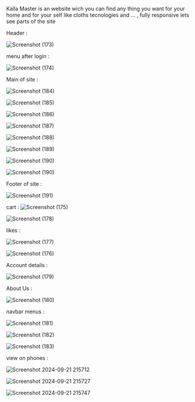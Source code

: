 Kalla Master is an website wich you can find any thing you want for your home and for your self like cloths tecnologies and ... , fully responsive lets see parts of the site 

Header : 

![Screenshot (173)](https://github.com/user-attachments/assets/f6fdb86a-8ab0-44a0-9768-f8d0bb85ce35)

menu after login : 

![Screenshot (174)](https://github.com/user-attachments/assets/17425e3a-2dc8-4138-a87e-5bd0485cb006)

Main of site : 

![Screenshot (184)](https://github.com/user-attachments/assets/257fe303-599c-4b91-9693-75b6dadef803)

![Screenshot (185)](https://github.com/user-attachments/assets/0691da37-0209-412b-9435-f6b07b30daa5)

![Screenshot (186)](https://github.com/user-attachments/assets/6e7b7be3-0f83-432e-91f4-4c4933bbfda0)

![Screenshot (187)](https://github.com/user-attachments/assets/6f83b849-6a6a-4a29-b1e1-115a8573268d)

![Screenshot (188)](https://github.com/user-attachments/assets/82ba1f35-4544-4504-95ae-e377d8d68323)

![Screenshot (189)](https://github.com/user-attachments/assets/4827f337-b935-4810-941e-1f56881c5486)

![Screenshot (190)](https://github.com/user-attachments/assets/745239c1-ec3e-45ba-b66e-9636f78bde25)

![Screenshot (190)](https://github.com/user-attachments/assets/6e57a764-690c-470c-a6dd-d49ffc74936c)

Footer of site : 

![Screenshot (191)](https://github.com/user-attachments/assets/4281ed4d-bbb5-4a35-8f96-c6cf262ac7f9)


cart : 
![Screenshot (175)](https://github.com/user-attachments/assets/01d91dbb-810a-43a1-8229-1643aa9452b3)

![Screenshot (178)](https://github.com/user-attachments/assets/e68b6211-cd77-40d7-bc62-236d9f184977)

likes : 

![Screenshot (177)](https://github.com/user-attachments/assets/a4048e14-474d-4877-ae95-87b1e8f33f32)

![Screenshot (176)](https://github.com/user-attachments/assets/07e0e8f2-cbca-4550-be84-19e5775cc41d)


Account details : 

![Screenshot (179)](https://github.com/user-attachments/assets/5910b8d3-12aa-4917-a9dc-e20e9cffa122)

About Us : 

![Screenshot (180)](https://github.com/user-attachments/assets/a7fb25e7-a5a6-4294-b590-3d023ca2245e)


navbar menus : 

![Screenshot (181)](https://github.com/user-attachments/assets/e6bc008d-7dc8-4f50-94c8-ced854d74cf6)

![Screenshot (182)](https://github.com/user-attachments/assets/7c9bacec-993f-4b45-b648-4ad386eb0086)

![Screenshot (183)](https://github.com/user-attachments/assets/4aff4e82-0e9c-47c8-80f8-a19fa0c74c3a)

view on phones : 

![Screenshot 2024-09-21 215712](https://github.com/user-attachments/assets/df3ee4c4-eb31-4945-a747-757fabdf69d1)

![Screenshot 2024-09-21 215727](https://github.com/user-attachments/assets/ab0f5673-a214-4c3b-b95d-ad56275c6f08)

![Screenshot 2024-09-21 215747](https://github.com/user-attachments/assets/54564db1-55f5-474e-8d50-b6101ba4342f)

